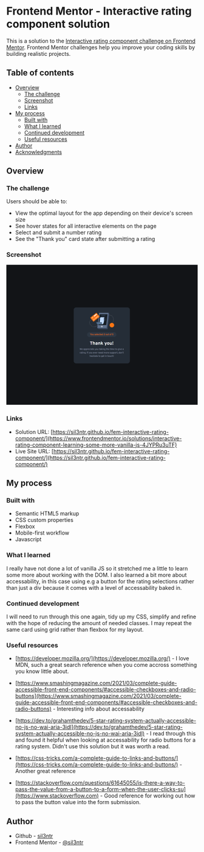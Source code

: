 # Frontend Mentor - Interactive rating component solution

This is a solution to the [Interactive rating component challenge on Frontend Mentor](https://www.frontendmentor.io/challenges/interactive-rating-component-koxpeBUmI). Frontend Mentor challenges help you improve your coding skills by building realistic projects. 

## Table of contents

- [Overview](#overview)
  - [The challenge](#the-challenge)
  - [Screenshot](#screenshot)
  - [Links](#links)
- [My process](#my-process)
  - [Built with](#built-with)
  - [What I learned](#what-i-learned)
  - [Continued development](#continued-development)
  - [Useful resources](#useful-resources)
- [Author](#author)
- [Acknowledgments](#acknowledgments)


## Overview

### The challenge

Users should be able to:

- View the optimal layout for the app depending on their device's screen size
- See hover states for all interactive elements on the page
- Select and submit a number rating
- See the "Thank you" card state after submitting a rating

### Screenshot

![](./screenshot.png)

### Links

- Solution URL: [https://sil3ntr.github.io/fem-interactive-rating-component/](https://www.frontendmentor.io/solutions/interactive-rating-component-learning-some-more-vanilla-js-4JYPRu3uTF)
- Live Site URL: [https://sil3ntr.github.io/fem-interactive-rating-component/](https://sil3ntr.github.io/fem-interactive-rating-component/)

## My process

### Built with

- Semantic HTML5 markup
- CSS custom properties
- Flexbox
- Mobile-first workflow
- Javascript 

### What I learned

I really have not done a lot of vanilla JS so it stretched me a little to learn some more about working with the DOM. I also learned a bit more about accessability, in this case using e.g a button for the rating selections rather than just a div because it comes with a level of accessability baked in.

### Continued development

I will need to run through this one again, tidy up my CSS, simplify and refine with the hope of reducing the amount of needed classes. I may repeat the same card using grid rather than flexbox for my layout.

### Useful resources

- [https://developer.mozilla.org/](https://developer.mozilla.org/) - I love MDN, such a great search reference when you come accross something you know little about. 
- [https://www.smashingmagazine.com/2021/03/complete-guide-accessible-front-end-components/#accessible-checkboxes-and-radio-buttons](https://www.smashingmagazine.com/2021/03/complete-guide-accessible-front-end-components/#accessible-checkboxes-and-radio-buttons) - Interesting info about accessability

- [https://dev.to/grahamthedev/5-star-rating-system-actually-accessible-no-js-no-wai-aria-3idl](https://dev.to/grahamthedev/5-star-rating-system-actually-accessible-no-js-no-wai-aria-3idl) - I read through this and found it helpful when looking at accessability for radio buttons for a rating system. Didn't use this solution but it was worth a read.

- [https://css-tricks.com/a-complete-guide-to-links-and-buttons/](https://css-tricks.com/a-complete-guide-to-links-and-buttons/) - Another great reference

- [https://stackoverflow.com/questions/61645055/is-there-a-way-to-pass-the-value-from-a-button-to-a-form-when-the-user-clicks-su](https://www.stackoverflow.com) - Good reference for working out how to pass the button value into the form submission.


## Author

- Github - [sil3ntr](https://github.com/sil3ntr/)
- Frontend Mentor - [@sil3ntr](https://www.frontendmentor.io/profile/yourusername)

